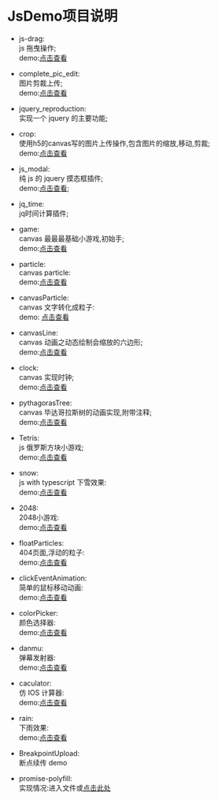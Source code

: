 # JsDemo项目说明
- js-drag:  
js 拖曳操作;  
demo:[点击查看](https://grewer.github.io/JsDemo/Js-drag/)

- complete_pic_edit:  
图片剪裁上传;  
demo:[点击查看](https://grewer.github.io/JsDemo/complete_pic_edit/)

- jquery_reproduction:  
实现一个 jquery 的主要功能;  

- crop:  
使用h5的canvas写的图片上传操作,包含图片的缩放,移动,剪裁;  
demo:[点击查看](https://grewer.github.io/JsDemo/crop/crop.html)

- js_modal:  
纯 js 的 jquery 摸态框插件;  
demo:[点击查看](https://grewer.github.io/JsDemo/js_modal/modal_box.html);  

- jq_time:  
jq时间计算插件;

- game:  
canvas 最最最基础小游戏,初始手;  
demo:[点击查看](https://grewer.github.io/JsDemo/game/canvasGame.html)  

- particle:  
canvas particle:  
demo:[点击查看](https://grewer.github.io/JsDemo/particles/)  

- canvasParticle:  
canvas 文字转化成粒子:  
demo: <a target="_blank" href="https://grewer.github.io/JsDemo/canvasParticle/">点击查看</a>   

- canvasLine:  
canvas 动画之动态绘制会缩放的六边形;  
demo:[点击查看](https://grewer.github.io/JsDemo/canvasLine/)

- clock:  
canvas 实现时钟;  
demo:[点击查看](https://grewer.github.io/JsDemo/clock/step3.html)

- pythagorasTree:  
canvas 毕达哥拉斯树的动画实现,附带注释;  
demo:[点击查看](https://grewer.github.io/JsDemo/pythagorasTree/pythagorasTree.html)

- Tetris:  
js 俄罗斯方块小游戏;  
demo:[点击查看](https://grewer.github.io/JsDemo/Tetris/)

- snow:  
js with typescript 下雪效果:  
demo:[点击查看](https://grewer.github.io/JsDemo/snow/)  

- 2048:  
2048小游戏:  
demo:[点击查看](https://grewer.github.io/JsDemo/2048/)  

- floatParticles:  
404页面,浮动的粒子:  
demo:[点击查看](https://grewer.github.io/JsDemo/floatParticles/)

- clickEventAnimation:  
简单的鼠标移动动画:  
demo:[点击查看](https://grewer.github.io/JsDemo/clickEventAnimation/)

- colorPicker:  
颜色选择器:  
demo:[点击查看](https://grewer.github.io/JsDemo/colorPicker/)  

- danmu:  
弹幕发射器:  
demo:[点击查看](https://grewer.github.io/JsDemo/danmu/)  

- caculator:  
仿 IOS 计算器:  
demo:[点击查看](https://grewer.github.io/JsDemo/caculator/)
 
- rain:  
下雨效果:  
demo:[点击查看](https://grewer.github.io/JsDemo/rain/)

- BreakpointUpload:  
断点续传 demo  

- promise-polyfill:  
实现情况:进入文件或[点击此处](https://github.com/Grewer/JsDemo/tree/master/promise-polyfill)